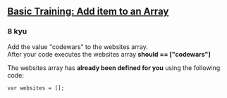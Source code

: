 <h2><a href=https://www.codewars.com/kata/511f0fe64ae8683297000001/train/javascript target="_blank">Basic Training: Add item to an Array</a></h2><h3>8 kyu</h3><p>Add the value "codewars" to the websites array.<br>After your code executes the websites array <strong>should == ["codewars"]</strong></p><p>The websites array has <strong>already been defined for you</strong> using the following code:</p><pre style="display: none;"><code class="language-python"><span class="cm-variable">websites</span> <span class="cm-operator">=</span> []</code></pre><pre><code class="language-javascript"><span class="cm-keyword">var</span> <span class="cm-def">websites</span> <span class="cm-operator">=</span> [];</code></pre><pre style="display: none;"><code class="language-coffeescript"><span class="cm-variable">websites</span> <span class="cm-punctuation">=</span> <span class="cm-punctuation">[</span><span class="cm-punctuation">]</span></code></pre><pre style="display: none;"><code class="language-ruby"><span class="cm-variable-3">$websites</span> <span class="cm-operator">=</span> []</code></pre><pre style="display: none;"><code class="language-typescript"><span class="cm-keyword">export</span> <span class="cm-keyword">const</span> <span class="cm-def">websites</span>: <span class="cm-type">string</span>[] <span class="cm-operator">=</span> [];</code></pre>